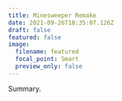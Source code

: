 ```yaml
---
title: Minesweeper Remake
date: 2021-09-26T18:35:07.126Z
draft: false
featured: false
image:
  filename: featured
  focal_point: Smart
  preview_only: false
---
```

Summary.